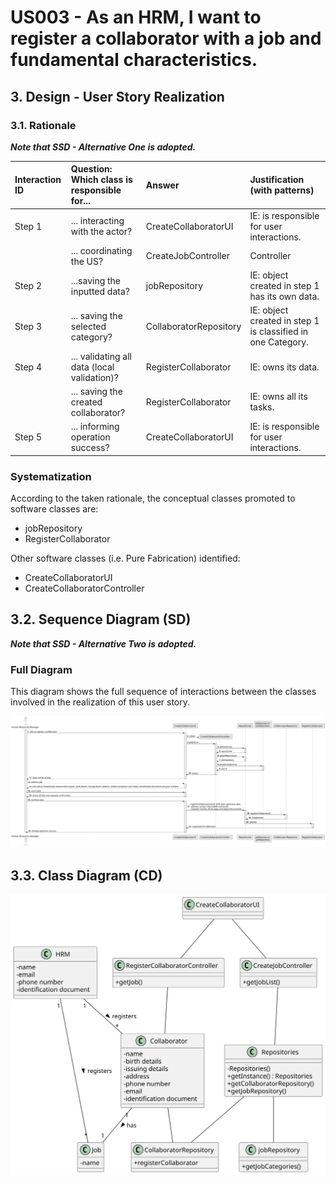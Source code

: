 # US003 - As an HRM, I want to register a collaborator with a job and fundamental characteristics.

## 3. Design - User Story Realization 

### 3.1. Rationale

_**Note that SSD - Alternative One is adopted.**_

| Interaction ID | Question: Which class is responsible for...  | Answer                                    | Justification (with patterns)                                                                                 |
|:---------------|:---------------------------------------------|:------------------------------------------|:--------------------------------------------------------------------------------------------------------------|
| Step 1  		     | 	... interacting with the actor?             | CreateCollaboratorUI                      | IE: is responsible for user interactions.  |
| 			  		        | 	... coordinating the US?                    | CreateJobController                       | Controller                                                                                                    |
| Step 2  		     | 	...saving the inputted data?                | jobRepository                             | IE: object created in step 1 has its own data.                                                                |
| Step 3  		     | 	... saving the selected category?           | CollaboratorRepository                    | IE: object created in step 1 is classified in one Category.                                                   |
| Step 4  		     | 	... validating all data (local validation)? | RegisterCollaborator                      | IE: owns its data.                                                                                            | 
| 			  		        | 	... saving the created collaborator?        | RegisterCollaborator                      | IE: owns all its tasks.                                                                                       | 
| Step 5  		     | 	... informing operation success?            | CreateCollaboratorUI                      | IE: is responsible for user interactions.                                                                     | 

### Systematization ##

According to the taken rationale, the conceptual classes promoted to software classes are: 

* jobRepository
* RegisterCollaborator

Other software classes (i.e. Pure Fabrication) identified: 

* CreateCollaboratorUI  
* CreateCollaboratorController


## 3.2. Sequence Diagram (SD)

_**Note that SSD - Alternative Two is adopted.**_

### Full Diagram

This diagram shows the full sequence of interactions between the classes involved in the realization of this user story.

![Sequence Diagram - Full](svg/us003-sequence-diagram-full.svg)

## 3.3. Class Diagram (CD)

![Class Diagram](svg/us003-class-diagram.svg)